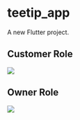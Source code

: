 # teetip_app

A new Flutter project.

## Customer Role
![](https://github.com/satriyarifki/Teetip_App/assets/gif/TeetipCustomer.gif)

## Owner Role
![](https://github.com/satriyarifki/Teetip_App/assets/gif/TeetipOwner.gif)


